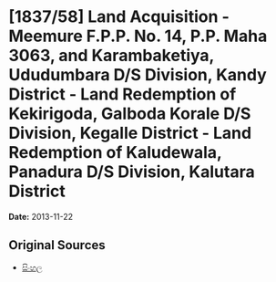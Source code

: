 # [1837/58] Land Acquisition - Meemure F.P.P. No. 14, P.P. Maha 3063, and Karambaketiya, Ududumbara D/S Division, Kandy District - Land Redemption of Kekirigoda, Galboda Korale D/S Division, Kegalle District - Land Redemption of Kaludewala, Panadura D/S Division, Kalutara District

**Date:** 2013-11-22

## Original Sources

- [සිංහල](https://documents.gov.lk/view/extra-gazettes/2013/11/1837-58_S.pdf)
